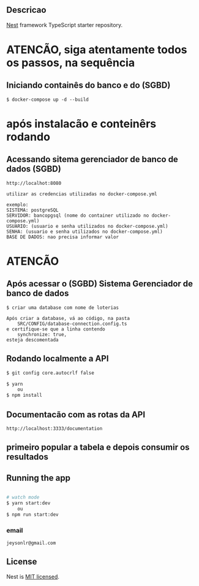 ## Descricao

[Nest](https://github.com/nestjs/nest) framework TypeScript starter repository.

# ATENCÃO, siga atentamente todos os passos, na sequência

## Iniciando containês do banco e do (SGBD)
```
$ docker-compose up -d --build

```
# após instalacão e conteinêrs rodando
## Acessando sitema gerenciador de banco de dados (SGBD)
```
http://localhot:8080

utilizar as credencias utilizadas no docker-compose.yml

exemplo:
SISTEMA: postgreSQL
SERVIDOR: bancopgsql (nome do container utilizado no docker-compose.yml)
USUARIO: (usuario e senha utilizados no docker-compose.yml)
SENHA: (usuario e senha utilizados no docker-compose.yml)
BASE DE DADOS: nao precisa informar valor

```

# ATENCÃO
## Após acessar o (SGBD) Sistema Gerenciador de banco de dados
```
$ criar uma database com nome de loterias

Após criar a database, vá ao código, na pasta
    SRC/CONFIG/database-connection.config.ts
e certifique-se que a linha contendo
    synchronize: true,
esteja descomentada
```

## Rodando localmente a API

```bash
$ git config core.autocrlf false

$ yarn
    ou
$ npm install
```

## Documentacão com as rotas da API
```
http://localhost:3333/documentation
```

## primeiro popular a tabela e depois consumir os resultados

## Running the app

```bash

# watch mode
$ yarn start:dev
    ou
$ npm run start:dev

```

### email
``
jeysonlr@gmail.com
``

## License

Nest is [MIT licensed](LICENSE).
